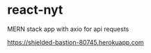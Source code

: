 # react-nyt
MERN stack app with axio for api requests

https://shielded-bastion-80745.herokuapp.com
